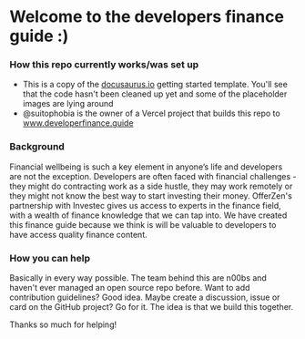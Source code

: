 # Welcome to the developers finance guide :)

### How this repo currently works/was set up
- This is a copy of the [docusaurus.io](https://www.docusaurus.io) getting started template. You'll see that the code hasn't been cleaned up yet and some of the placeholder images are lying around
- @suitophobia is the owner of a Vercel project that builds this repo to www.developerfinance.guide

### Background
Financial wellbeing is such a key element in anyone’s life and developers are not the exception.
Developers are often faced with financial challenges - they might do contracting work as a side hustle, they may work remotely or they might not know the best way to start investing their money. 
OfferZen's partnership with Investec gives us access to experts in the finance field, with a wealth of finance knowledge that we can tap into.
We have created this finance guide because we think is will be valuable to developers to have access quality finance content. 

### How you can help
Basically in every way possible. The team behind this are n00bs and haven't ever managed an open source repo before. Want to add contribution guidelines? Good idea. Maybe create a discussion, issue or card on the GitHub project? Go for it. The idea is that we build this together.

Thanks so much for helping!

